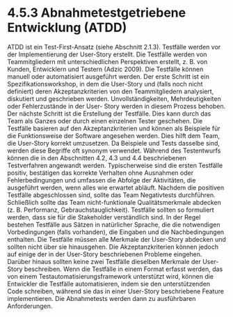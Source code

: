 # 4.5.3 Abnahmetestgetriebene Entwicklung (ATDD)

ATDD ist ein Test-First-Ansatz (siehe Abschnitt 2.1.3). Testfälle werden vor der
Implementierung der User-Story erstellt. Die Testfälle werden von Teammitgliedern mit
unterschiedlichen Perspektiven erstellt, z. B. von Kunden, Entwicklern und Testern (Adzic
2009). Die Testfälle können manuell oder automatisiert ausgeführt werden.
Der erste Schritt ist ein Spezifikationsworkshop, in dem die User-Story und (falls noch nicht
definiert) deren Akzeptanzkriterien von den Teammitgliedern analysiert, diskutiert und geschrieben werden. Unvollständigkeiten, Mehrdeutigkeiten oder Fehlerzustände in der User-
Story werden in diesem Prozess behoben. Der nächste Schritt ist die Erstellung der Testfälle.
Dies kann durch das Team als Ganzes oder durch einen einzelnen Tester geschehen. Die
Testfälle basieren auf den Akzeptanzkriterien und können als Beispiele für die Funktionsweise
der Software angesehen werden. Dies hilft dem Team, die User-Story korrekt umzusetzen.
Da Beispiele und Tests dasselbe sind, werden diese Begriffe oft synonym verwendet.
Während des Testentwurfs können die in den Abschnitten 4.2, 4.3 und 4.4 beschriebenen
Testverfahren angewandt werden.
Typischerweise sind die ersten Testfälle positiv, bestätigen das korrekte Verhalten ohne
Ausnahmen oder Fehlerbedingungen und umfassen die Abfolge der Aktivitäten, die ausgeführt
werden, wenn alles wie erwartet abläuft. Nachdem die positiven Testfälle abgeschlossen sind,
sollte das Team Negativtests durchführen. Schließlich sollte das Team nicht-funktionale
Qualitätsmerkmale abdecken (z. B. Performanz, Gebrauchstauglichkeit). Testfälle sollten so
formuliert werden, dass sie für die Stakeholder verständlich sind. In der Regel bestehen
Testfälle aus Sätzen in natürlicher Sprache, die die notwendigen Vorbedingungen (falls
vorhanden), die Eingaben und die Nachbedingungen enthalten.
Die Testfälle müssen alle Merkmale der User-Story abdecken und sollten nicht über sie
hinausgehen. Die Akzeptanzkriterien können jedoch auf einige der in der User-Story
beschriebenen Probleme eingehen. Darüber hinaus sollten keine zwei Testfälle dieselben
Merkmale der User-Story beschreiben.
Wenn die Testfälle in einem Format erfasst werden, das von einem Testautomatisierungsframework
unterstützt wird, können die Entwickler die Testfälle automatisieren, indem sie den
unterstützenden Code schreiben, während sie das in einer User-Story beschriebene Feature
implementieren. Die Abnahmetests werden dann zu ausführbaren Anforderungen. 